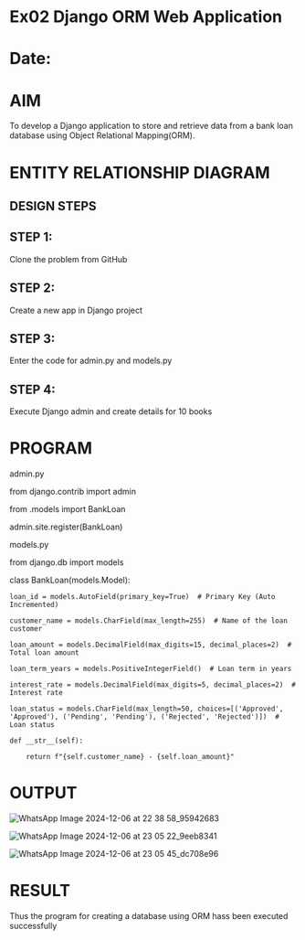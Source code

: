 # Ex02 Django ORM Web Application
# Date:
# AIM
To develop a Django application to store and retrieve data from a bank loan database using Object Relational Mapping(ORM).

# ENTITY RELATIONSHIP DIAGRAM
## DESIGN STEPS
## STEP 1:
Clone the problem from GitHub

## STEP 2:
Create a new app in Django project

## STEP 3:
Enter the code for admin.py and models.py

## STEP 4:
Execute Django admin and create details for 10 books

# PROGRAM
admin.py

from django.contrib import admin

from .models import BankLoan

admin.site.register(BankLoan)

models.py

from django.db import models

class BankLoan(models.Model):
    
    loan_id = models.AutoField(primary_key=True)  # Primary Key (Auto Incremented)
    
    customer_name = models.CharField(max_length=255)  # Name of the loan customer
    
    loan_amount = models.DecimalField(max_digits=15, decimal_places=2)  # Total loan amount
    
    loan_term_years = models.PositiveIntegerField()  # Loan term in years
    
    interest_rate = models.DecimalField(max_digits=5, decimal_places=2)  # Interest rate
    
    loan_status = models.CharField(max_length=50, choices=[('Approved', 'Approved'), ('Pending', 'Pending'), ('Rejected', 'Rejected')])  # Loan status

    def __str__(self):
    
        return f"{self.customer_name} - {self.loan_amount}"



# OUTPUT

![WhatsApp Image 2024-12-06 at 22 38 58_95942683](https://github.com/user-attachments/assets/0557f761-5ba8-4ba4-942a-c391afe3f2e8)

![WhatsApp Image 2024-12-06 at 23 05 22_9eeb8341](https://github.com/user-attachments/assets/82f61e87-ee18-4672-bf11-9ce34d0f4d9b)

![WhatsApp Image 2024-12-06 at 23 05 45_dc708e96](https://github.com/user-attachments/assets/cc776cce-7697-4714-9b8a-767a185d31ac)



# RESULT
Thus the program for creating a database using ORM hass been executed successfully
